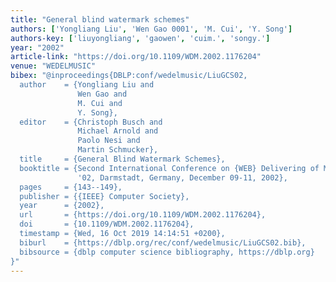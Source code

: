 ```yaml
---
title: "General blind watermark schemes"
authors: ['Yongliang Liu', 'Wen Gao 0001', 'M. Cui', 'Y. Song']
authors-key: ['liuyongliang', 'gaowen', 'cuim.', 'songy.']
year: "2002"
article-link: "https://doi.org/10.1109/WDM.2002.1176204"
venue: "WEDELMUSIC"
bibex: "@inproceedings{DBLP:conf/wedelmusic/LiuGCS02,
  author    = {Yongliang Liu and
               Wen Gao and
               M. Cui and
               Y. Song},
  editor    = {Christoph Busch and
               Michael Arnold and
               Paolo Nesi and
               Martin Schmucker},
  title     = {General Blind Watermark Schemes},
  booktitle = {Second International Conference on {WEB} Delivering of Music, {WEDELMUSIC}
               '02, Darmstadt, Germany, December 09-11, 2002},
  pages     = {143--149},
  publisher = {{IEEE} Computer Society},
  year      = {2002},
  url       = {https://doi.org/10.1109/WDM.2002.1176204},
  doi       = {10.1109/WDM.2002.1176204},
  timestamp = {Wed, 16 Oct 2019 14:14:51 +0200},
  biburl    = {https://dblp.org/rec/conf/wedelmusic/LiuGCS02.bib},
  bibsource = {dblp computer science bibliography, https://dblp.org}
}"
---
```

